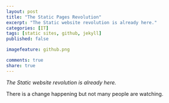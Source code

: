 ```yaml
---
layout: post
title: "The Static Pages Revolution"
excerpt: "The Static website revolution is already here."
categories: [IT]
tags: [static sites, github, jekyll]
published: false

imagefeature: github.png

comments: true
share: true
---
```


*The Static website revolution is already here.*

There is a change happening but not many people are watching.
